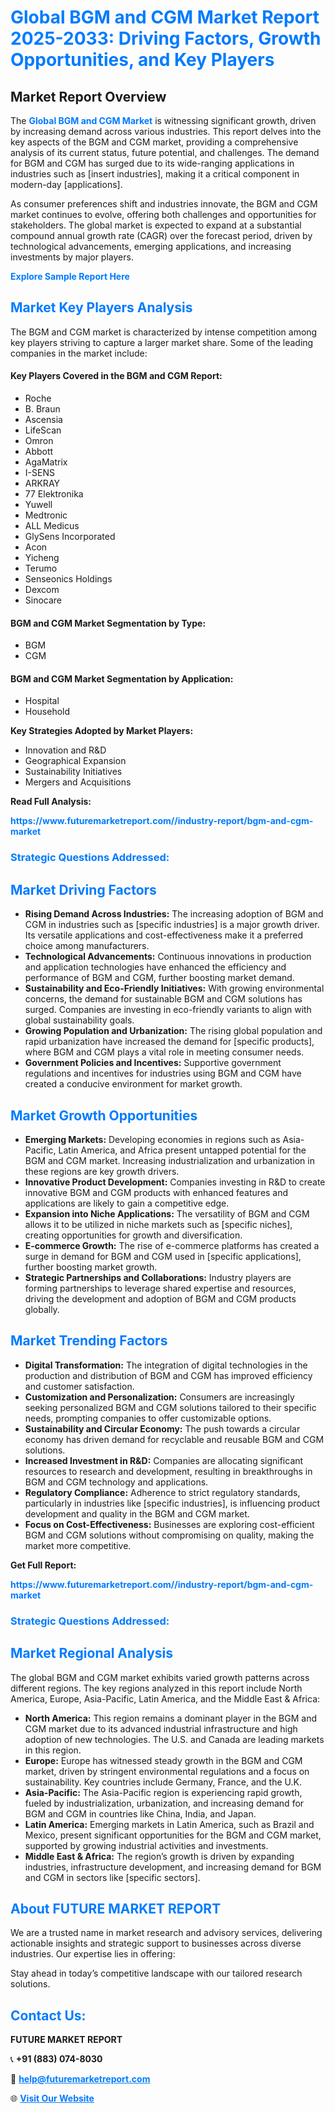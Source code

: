 <h1 style="color: #007BFF;">Global BGM and CGM Market Report 2025-2033: Driving Factors, Growth Opportunities, and Key Players</h1>

<section id="overview">
<h2>Market Report Overview</h2>
<p>The <a href="https://www.futuremarketreport.com//industry-report/bgm-and-cgm-market" style="color: #007BFF; text-decoration: none;"><strong>Global BGM and CGM Market</strong></a> is witnessing significant growth, driven by increasing demand across various industries. This report delves into the key aspects of the BGM and CGM market, providing a comprehensive analysis of its current status, future potential, and challenges. The demand for BGM and CGM has surged due to its wide-ranging applications in industries such as [insert industries], making it a critical component in modern-day [applications].</p>
<p>As consumer preferences shift and industries innovate, the BGM and CGM market continues to evolve, offering both challenges and opportunities for stakeholders. The global market is expected to expand at a substantial compound annual growth rate (CAGR) over the forecast period, driven by technological advancements, emerging applications, and increasing investments by major players.</p>
</section>

<section id="overview">
<p><a href="https://www.futuremarketreport.com//request-sample/reportId=79680" style="color: #007BFF; text-decoration: none;"><strong>Explore Sample Report Here</strong></a></p>
</section>

<section id="key-players">
<h2 style="color: #007BFF;">Market Key Players Analysis</h2>
<p>The BGM and CGM market is characterized by intense competition among key players striving to capture a larger market share. Some of the leading companies in the market include:</p>
<h4>Key Players Covered in the BGM and CGM Report:</h4>
<ul><li>Roche</li><li>B. Braun</li><li>Ascensia</li><li>LifeScan</li><li>Omron</li><li>Abbott</li><li>AgaMatrix</li><li>I-SENS</li><li>ARKRAY</li><li>77 Elektronika</li><li>Yuwell</li><li>Medtronic</li><li>ALL Medicus</li><li>GlySens Incorporated</li><li>Acon</li><li>Yicheng</li><li>Terumo</li><li>Senseonics Holdings</li><li>Dexcom</li><li>Sinocare</li></ul>
<h4>BGM and CGM Market Segmentation by Type:</h4>
<ul><li>BGM</li><li>CGM</li></ul>

<h4>BGM and CGM Market Segmentation by Application:</h4>
<ul><li>Hospital</li><li>Household</li></ul>
<p><strong>Key Strategies Adopted by Market Players:</strong></p>
<ul>
<li>Innovation and R&D</li>
<li>Geographical Expansion</li>
<li>Sustainability Initiatives</li>
<li>Mergers and Acquisitions</li>
</ul>
</section>

<section>
<p><strong>Read Full Analysis: </strong></p><a href="https://www.futuremarketreport.com//industry-report/bgm-and-cgm-market" style="color: #007BFF; text-decoration: none;"><strong>https://www.futuremarketreport.com//industry-report/bgm-and-cgm-market</strong></a>
<h3 style="color: #007BFF;">Strategic Questions Addressed:</h3>
</section>

<section id="driving-factors">
<h2 style="color: #007BFF;">Market Driving Factors</h2>
<ul>
<li><strong>Rising Demand Across Industries:</strong> The increasing adoption of BGM and CGM in industries such as [specific industries] is a major growth driver. Its versatile applications and cost-effectiveness make it a preferred choice among manufacturers.</li>
<li><strong>Technological Advancements:</strong> Continuous innovations in production and application technologies have enhanced the efficiency and performance of BGM and CGM, further boosting market demand.</li>
<li><strong>Sustainability and Eco-Friendly Initiatives:</strong> With growing environmental concerns, the demand for sustainable BGM and CGM solutions has surged. Companies are investing in eco-friendly variants to align with global sustainability goals.</li>
<li><strong>Growing Population and Urbanization:</strong> The rising global population and rapid urbanization have increased the demand for [specific products], where BGM and CGM plays a vital role in meeting consumer needs.</li>
<li><strong>Government Policies and Incentives:</strong> Supportive government regulations and incentives for industries using BGM and CGM have created a conducive environment for market growth.</li>
</ul>
</section>

<section id="growth-opportunities">
<h2 style="color: #007BFF;">Market Growth Opportunities</h2>
<ul>
<li><strong>Emerging Markets:</strong> Developing economies in regions such as Asia-Pacific, Latin America, and Africa present untapped potential for the BGM and CGM market. Increasing industrialization and urbanization in these regions are key growth drivers.</li>
<li><strong>Innovative Product Development:</strong> Companies investing in R&D to create innovative BGM and CGM products with enhanced features and applications are likely to gain a competitive edge.</li>
<li><strong>Expansion into Niche Applications:</strong> The versatility of BGM and CGM allows it to be utilized in niche markets such as [specific niches], creating opportunities for growth and diversification.</li>
<li><strong>E-commerce Growth:</strong> The rise of e-commerce platforms has created a surge in demand for BGM and CGM used in [specific applications], further boosting market growth.</li>
<li><strong>Strategic Partnerships and Collaborations:</strong> Industry players are forming partnerships to leverage shared expertise and resources, driving the development and adoption of BGM and CGM products globally.</li>
</ul>
</section>

<section id="trending-factors">
<h2 style="color: #007BFF;">Market Trending Factors</h2>
<ul>
<li><strong>Digital Transformation:</strong> The integration of digital technologies in the production and distribution of BGM and CGM has improved efficiency and customer satisfaction.</li>
<li><strong>Customization and Personalization:</strong> Consumers are increasingly seeking personalized BGM and CGM solutions tailored to their specific needs, prompting companies to offer customizable options.</li>
<li><strong>Sustainability and Circular Economy:</strong> The push towards a circular economy has driven demand for recyclable and reusable BGM and CGM solutions.</li>
<li><strong>Increased Investment in R&D:</strong> Companies are allocating significant resources to research and development, resulting in breakthroughs in BGM and CGM technology and applications.</li>
<li><strong>Regulatory Compliance:</strong> Adherence to strict regulatory standards, particularly in industries like [specific industries], is influencing product development and quality in the BGM and CGM market.</li>
<li><strong>Focus on Cost-Effectiveness:</strong> Businesses are exploring cost-efficient BGM and CGM solutions without compromising on quality, making the market more competitive.</li>
</ul>
</section>

<section>
<p><strong>Get Full Report: </strong></p><a href="https://www.futuremarketreport.com//industry-report/bgm-and-cgm-market" style="color: #007BFF; text-decoration: none;"><strong>https://www.futuremarketreport.com//industry-report/bgm-and-cgm-market</strong></a>
<h3 style="color: #007BFF;">Strategic Questions Addressed:</h3>
</section>


<section id="regional-analysis">
<h2 style="color: #007BFF;">Market Regional Analysis</h2>
<p>The global BGM and CGM market exhibits varied growth patterns across different regions. The key regions analyzed in this report include North America, Europe, Asia-Pacific, Latin America, and the Middle East & Africa:</p>
<ul>
<li><strong>North America:</strong> This region remains a dominant player in the BGM and CGM market due to its advanced industrial infrastructure and high adoption of new technologies. The U.S. and Canada are leading markets in this region.</li>
<li><strong>Europe:</strong> Europe has witnessed steady growth in the BGM and CGM market, driven by stringent environmental regulations and a focus on sustainability. Key countries include Germany, France, and the U.K.</li>
<li><strong>Asia-Pacific:</strong> The Asia-Pacific region is experiencing rapid growth, fueled by industrialization, urbanization, and increasing demand for BGM and CGM in countries like China, India, and Japan.</li>
<li><strong>Latin America:</strong> Emerging markets in Latin America, such as Brazil and Mexico, present significant opportunities for the BGM and CGM market, supported by growing industrial activities and investments.</li>
<li><strong>Middle East & Africa:</strong> The region’s growth is driven by expanding industries, infrastructure development, and increasing demand for BGM and CGM in sectors like [specific sectors].</li>
</ul>
</section>

<footer>
<h2 style="color: #007BFF;">About FUTURE MARKET REPORT</h2>
<p>We are a trusted name in market research and advisory services, delivering actionable insights and strategic support to businesses across diverse industries. Our expertise lies in offering:</p>

<p>Stay ahead in today’s competitive landscape with our tailored research solutions.</p>

<h2 style="color: #007BFF;">Contact Us:</h2>
<p><strong>FUTURE MARKET REPORT</strong></p>
<p>📞 <strong>+91 (883) 074-8030</strong></p>
<p>📧 <strong><a href="mailto:help@futuremarketreport.com" style="color: #007BFF;">help@futuremarketreport.com</a></strong></p>
<p>🌐 <strong><a href="https://www.futuremarketreport.com/" style="color: #007BFF;">Visit Our Website</a></strong></p>
</footer>